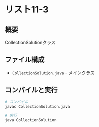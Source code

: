 # リスト11-3

## 概要
CollectionSolutionクラス

## ファイル構成
- `CollectionSolution.java` - メインクラス

## コンパイルと実行
```bash
# コンパイル
javac CollectionSolution.java

# 実行
java CollectionSolution
```
